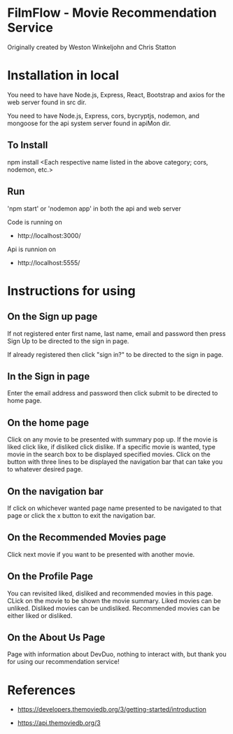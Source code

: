 # FilmFlow - Movie Recommendation Service

Originally created by Weston Winkeljohn and Chris Statton

# Installation in local

You need to have have Node.js, Express, React, Bootstrap and axios for the web server found in src dir.

You need to have Node.js, Express, cors, bycryptjs, nodemon, and mongoose for the api system server found in apiMon dir.

## To Install

npm install <Each respective name listed in the above category; cors, nodemon, etc.>

## Run

'npm start' or 'nodemon app' in both the api and web server

Code is running on

- http://localhost:3000/

Api is runnion on

- http://localhost:5555/

# Instructions for using

## On the Sign up page

If not registered enter first name, last name, email and password then press Sign Up to be directed to the sign in page.

If already registered then click "sign in?" to be directed to the sign in page.

## In the Sign in page

Enter the email address and password then click submit to be directed to home page.

## On the home page

Click on any movie to be presented with summary pop up. If the movie is liked click like, if disliked click dislike. If a specific movie is wanted, type movie in the search box to be displayed specified movies. Click on the button with three lines to be displayed the navigation bar that can take you to whatever desired page.

## On the navigation bar

If click on whichever wanted page name presented to be navigated to that page or click the x button to exit the navigation bar.

## On the Recommended Movies page

Click next movie if you want to be presented with another movie.

## On the Profile Page

You can revisited liked, disliked and recommended movies in this page. CLick on the movie to be shown the movie summary. Liked movies can be unliked. Disliked movies can be undisliked. Recommended movies can be either liked or disliked.

## On the About Us Page

Page with information about DevDuo, nothing to interact with, but thank you for using our recommendation service!

# References

- https://developers.themoviedb.org/3/getting-started/introduction

- https://api.themoviedb.org/3
